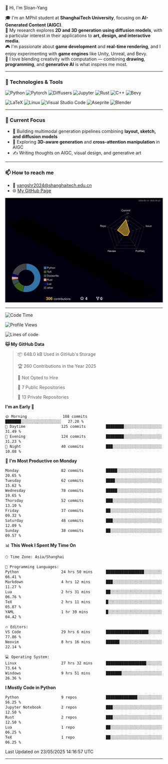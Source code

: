 👋 Hi, I'm Sloan-Yang

🎓 I'm an MPhil student at **ShanghaiTech University**, focusing on **AI-Generated Content (AIGC)**.  
🧠 My research explores **2D and 3D generation using diffusion models**, with a particular interest in their applications to **art, design, and interactive media**.  
🎮 I'm passionate about **game development** and **real-time rendering**, and I enjoy experimenting with **game engines** like Unity, Unreal, and Bevy.  
🎨 I love blending creativity with computation — combining **drawing**, **programming**, and **generative AI** is what inspires me most.

---

### 🧰 Technologies & Tools

![Python](https://img.shields.io/badge/python-%233776AB.svg?style=for-the-badge&logo=python&logoColor=white)
![Pytorch](https://img.shields.io/badge/pytorch-%23EE4C2C.svg?style=for-the-badge&logo=pytorch&logoColor=white)
![Diffusers](https://img.shields.io/badge/diffusers-HuggingFace-yellow?style=for-the-badge&logo=huggingface&logoColor=black)
![Jupyter](https://img.shields.io/badge/Jupyter-%23F37626.svg?style=for-the-badge&logo=Jupyter&logoColor=white)
![Rust](https://img.shields.io/badge/Rust-%23000000.svg?style=for-the-badge&logo=rust&logoColor=white)
![C++](https://img.shields.io/badge/C++-%2300599C.svg?style=for-the-badge&logo=c%2B%2B&logoColor=white)
![Bevy](https://img.shields.io/badge/Bevy-000000.svg?style=for-the-badge&logo=bevy&logoColor=white)

![LaTeX](https://img.shields.io/badge/LaTeX-47A141?style=for-the-badge&logo=latex&logoColor=white)
![Linux](https://img.shields.io/badge/Linux-FCC624?style=for-the-badge&logo=linux&logoColor=black)
![Visual Studio Code](https://img.shields.io/badge/VSCode-0078d7.svg?style=for-the-badge&logo=visual-studio-code&logoColor=white)
![Aseprite](https://img.shields.io/badge/Aseprite-FFFFFF?style=for-the-badge&logo=Aseprite&logoColor=%237D929E)
![Blender](https://img.shields.io/badge/Blender-F5792A?style=for-the-badge&logo=blender&logoColor=white)

---

### 🔭 Current Focus

- 🎨 Building multimodal generation pipelines combining **layout, sketch, and diffusion models**
- 🧪 Exploring **3D-aware generation** and **cross-attention manipulation** in AIGC
- ✍️ Writing thoughts on AIGC, visual design, and generative art

---

### 📫 How to reach me

- 📧 <a href="mailto:yangshr2024@shanghaitech.edu.cn">yangshr2024@shanghaitech.edu.cn</a>
- 🌐 [My GitHub Page](https://sloan-yang.github.io)  



![3D Profile](https://raw.githubusercontent.com/Sloan-Yang/Sloan-Yang/main/profile-3d-contrib/profile-night-rainbow.svg)

---


<!--START_SECTION:waka-->
![Code Time](http://img.shields.io/badge/Code%20Time-112%20hrs%2038%20mins-blue)

![Profile Views](http://img.shields.io/badge/Profile%20Views-195-blue)

![Lines of code](https://img.shields.io/badge/From%20Hello%20World%20I%27ve%20Written-1.9%20million%20lines%20of%20code-blue)

**🐱 My GitHub Data** 

> 📦 648.0 kB Used in GitHub's Storage 
 > 
> 🏆 260 Contributions in the Year 2025
 > 
> 🚫 Not Opted to Hire
 > 
> 📜 7 Public Repositories 
 > 
> 🔑 13 Private Repositories 
 > 
**I'm an Early 🐤** 

```text
🌞 Morning                108 commits         ███████░░░░░░░░░░░░░░░░░░   27.20 % 
🌆 Daytime                125 commits         ████████░░░░░░░░░░░░░░░░░   31.49 % 
🌃 Evening                124 commits         ████████░░░░░░░░░░░░░░░░░   31.23 % 
🌙 Night                  40 commits          ███░░░░░░░░░░░░░░░░░░░░░░   10.08 % 
```
📅 **I'm Most Productive on Monday** 

```text
Monday                   82 commits          █████░░░░░░░░░░░░░░░░░░░░   20.65 % 
Tuesday                  62 commits          ████░░░░░░░░░░░░░░░░░░░░░   15.62 % 
Wednesday                78 commits          █████░░░░░░░░░░░░░░░░░░░░   19.65 % 
Thursday                 52 commits          ███░░░░░░░░░░░░░░░░░░░░░░   13.10 % 
Friday                   37 commits          ██░░░░░░░░░░░░░░░░░░░░░░░   09.32 % 
Saturday                 48 commits          ███░░░░░░░░░░░░░░░░░░░░░░   12.09 % 
Sunday                   38 commits          ██░░░░░░░░░░░░░░░░░░░░░░░   09.57 % 
```


📊 **This Week I Spent My Time On** 

```text
🕑︎ Time Zone: Asia/Shanghai

💬 Programming Languages: 
Python                   24 hrs 50 mins      █████████████████░░░░░░░░   66.41 % 
Markdown                 4 hrs 12 mins       ███░░░░░░░░░░░░░░░░░░░░░░   11.27 % 
Lua                      2 hrs 31 mins       ██░░░░░░░░░░░░░░░░░░░░░░░   06.76 % 
TeX                      2 hrs 11 mins       █░░░░░░░░░░░░░░░░░░░░░░░░   05.87 % 
YAML                     1 hr 39 mins        █░░░░░░░░░░░░░░░░░░░░░░░░   04.42 % 

🔥 Editors: 
VS Code                  29 hrs 6 mins       ███████████████████░░░░░░   77.86 % 
Neovim                   8 hrs 16 mins       ██████░░░░░░░░░░░░░░░░░░░   22.14 % 

💻 Operating System: 
Linux                    27 hrs 32 mins      ██████████████████░░░░░░░   73.64 % 
Windows                  9 hrs 51 mins       ███████░░░░░░░░░░░░░░░░░░   26.36 % 
```

**I Mostly Code in Python** 

```text
Python                   9 repos             ██████████████░░░░░░░░░░░   56.25 % 
Jupyter Notebook         2 repos             ███░░░░░░░░░░░░░░░░░░░░░░   12.50 % 
Rust                     2 repos             ███░░░░░░░░░░░░░░░░░░░░░░   12.50 % 
Lua                      1 repo              ██░░░░░░░░░░░░░░░░░░░░░░░   06.25 % 
TeX                      1 repo              ██░░░░░░░░░░░░░░░░░░░░░░░   06.25 % 
```




 Last Updated on 23/05/2025 14:16:57 UTC
<!--END_SECTION:waka-->

---





